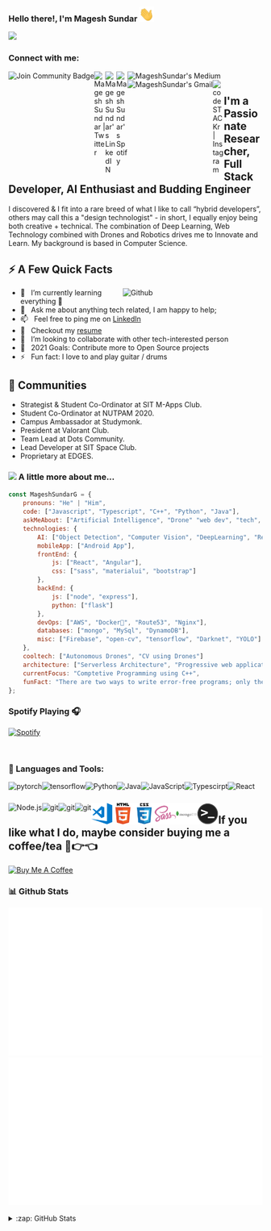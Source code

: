 ### Hello there!, I'm Magesh Sundar <img src="https://raw.githubusercontent.com/ABSphreak/ABSphreak/master/gifs/Hi.gif" width="30px"></h2>

![](https://visitor-badge.glitch.me/badge?page_id=MageshSundarG.MageshSundarG)

### Connect with me:


<!-- <a href="https://discord.gg/bETQvbNubM">
  <img align="left" alt="MageshSundar's Discord" width="22px" src="https://raw.githubusercontent.com/peterthehan/peterthehan/master/assets/discord.svg" />
</a> -->
<a href="https://discord.gg/bETQvbNubM">
<img align="left" src="https://img.shields.io/discord/733027681184251937.svg?style=flat&label=Join%20Community&color=7289DA" alt="Join Community Badge"/>
</a>
<a href="https://twitter.com/MageshSundarG">
  <img align="left" alt="Magesh Sundar | Twitter" width="22px" src="https://raw.githubusercontent.com/peterthehan/peterthehan/master/assets/twitter.svg" />
</a>
<a href="https://www.linkedin.com/in/magesh-sundar-965ba2190/">
  <img align="left" alt="MageshSundar's LinkedIN" width="22px" src="https://raw.githubusercontent.com/peterthehan/peterthehan/master/assets/linkedin.svg" />
</a>
<a href="https://open.spotify.com/user/sz32rkhk8k4f6sdmsebhsbzm2">
  <img align="left" alt="MageshSundar's Spotify" width="22px" src="https://raw.githubusercontent.com/peterthehan/peterthehan/master/assets/spotify.svg" />
</a>
<a href="https://medium.com/@gpk.magsun/about">
<img align="left" alt="MageshSundar's Medium" src="https://img.shields.io/badge/Medium-12100E?style=for-the-badge&logo=medium&logoColor=white" />
</a>&nbsp;&nbsp;
<a href="mailto:gpk.magsun@gmail.com.com">
 <img align="left" alt="MageshSundar's Gmail" src="https://img.shields.io/badge/Gmail-D14836?style=for-the-badge&logo=gmail&logoColor=white" />        
</a>&nbsp;&nbsp;
<a href="mailto:gpk.magsun@gmail.com.com">
 <img align="left" alt="codeSTACKr | Instagram" width="22px" src="https://cdn.jsdelivr.net/npm/simple-icons@v3/icons/instagram.svg" />     
</a>



<br />

## I'm a Passionate Researcher, Full Stack Developer, AI Enthusiast and Budding Engineer

I discovered & I fit into a rare breed of what I like to call “hybrid developers”, others may call this a "design technologist" - in short, I equally enjoy being both creative + technical. The combination of Deep Learning, Web Technology combined with Drones and Robotics drives me to Innovate and Learn. My background is based in Computer Science.

<h2>⚡️ A Few Quick Facts</h2>

<!-- Any image aligned to the right. Beware the width -->
<img width="55%" align="right" alt="Github" src="https://raw.githubusercontent.com/onimur/.github/master/.resources/git-header.svg" />

- 🌱 &nbsp; I’m currently learning everything 🤣
- 💬 &nbsp; Ask me about anything tech related, I am happy to help;
- 📫 &nbsp; Feel free to ping me on [LinkedIn](https://www.linkedin.com/in/magesh-sundar-965ba2190/)
- 📝 &nbsp; Checkout my [resume](https://docs.google.com/document/d/1qjyPFTYELyLwbAV7Xjz__9mVv6JelfJjuF4mfPlgFLY/edit?usp=sharing)
- 👯 &nbsp; I’m looking to collaborate with other tech-interested person
- 🥅 &nbsp; 2021 Goals: Contribute more to Open Source projects
- ⚡ &nbsp; Fun fact: I love to  and play guitar / drums

## 👯 Communities

* Strategist & Student Co-Ordinator at SIT M-Apps Club.
* Student Co-Ordinator at NUTPAM 2020.
* Campus Ambassador at Studymonk. 
* President at Valorant Club.
* Team Lead at Dots Community.
* Lead Developer at SIT Space Club.
* Proprietary at EDGES.

### <img src="https://media.giphy.com/media/VgCDAzcKvsR6OM0uWg/giphy.gif" width="50"> A little more about me...  

```javascript
const MageshSundarG = {
    pronouns: "He" | "Him",
    code: ["Javascript", "Typescript", "C++", "Python", "Java"],
    askMeAbout: ["Artificial Intelligence", "Drone" "web dev", "tech", "app dev"],
    technologies: {
        AI: ["Object Detection", "Computer Vision", "DeepLearning", "Reinforcement Learning"]
        mobileApp: ["Android App"],
        frontEnd: {
            js: ["React", "Angular"],
            css: ["sass", "materialui", "bootstrap"]
        },
        backEnd: {
            js: ["node", "express"],
            python: ["flask"]
        },
        devOps: ["AWS", "Docker🐳", "Route53", "Nginx"],
        databases: ["mongo", "MySql", "DynamoDB"],
        misc: ["Firebase", "open-cv", "tensorflow", "Darknet", "YOLO"]
    },
    cooltech: ["Autonomous Drones", "CV using Drones"]
    architecture: ["Serverless Architecture", "Progressive web applications", "Single page applications"],
    currentFocus: "Comptetive Programming using C++",
    funFact: "There are two ways to write error-free programs; only the third one works"
};
```

### Spotify Playing 🎧


[![Spotify](https://novatorem-mageshsundarg.vercel.app/api/spotify)](https://open.spotify.com/user/sz32rkhk8k4f6sdmsebhsbzm2)


<br />


### 🔨 Languages and Tools:


<a href="https://pytorch.org/" target="_blank"> <img align="left" src="https://raw.githubusercontent.com/rahul-jha98/github_readme_icons/main/language_and_tools/square/pytorch/pytorch.svg" alt="pytorch" height="42px"/> </a> 
<a href="https://www.tensorflow.org" target="_blank"> <img align="left" src="https://raw.githubusercontent.com/rahul-jha98/github_readme_icons/main/language_and_tools/square/tensorflow/tensorflow.svg" alt="tensorflow" height="42px"/> </a> 
<a href="https://www.python.org" target="_blank"><img align="left" alt="Python" height ="42px" src="https://raw.githubusercontent.com/rahul-jha98/github_readme_icons/main/language_and_tools/square/python/python.svg"></a>
<a href="https://www.java.com" target="_blank"><img align="left" alt="Java" height ="42px" src="https://raw.githubusercontent.com/rahul-jha98/github_readme_icons/main/language_and_tools/square/java/java.svg"></a>
<a href="https://developer.mozilla.org/en-US/docs/Web/JavaScript" target="_blank"> <img align="left" alt="JavaScript" height ="42px"  src="https://raw.githubusercontent.com/rahul-jha98/github_readme_icons/main/language_and_tools/square/javascript/javascript.svg"> </a>
<a href="https://www.typescriptlang.org/" target="_blank"><img align="left" alt="Typescirpt" height ="42px" src="https://raw.githubusercontent.com/rahul-jha98/github_readme_icons/main/language_and_tools/square/typescript/typescript.svg"></a>
<a href="https://reactjs.org/" target="_blank"> <img align="left" alt="React" height ="42px" src="https://raw.githubusercontent.com/rahul-jha98/github_readme_icons/main/language_and_tools/square/react/react.svg"></a>
<a href="https://nodejs.org" target="_blank"><img align="left" alt="Node.js" height ="42px" src="https://raw.githubusercontent.com/rahul-jha98/github_readme_icons/main/language_and_tools/square/node/node.svg"></a>
<a href="https://git-scm.com/" target="_blank"> <img src="https://raw.githubusercontent.com/rahul-jha98/github_readme_icons/main/language_and_tools/square/git-scm/git-scm.svg" align="left" alt="git" height='42px'/></a>
<a href="https://angular.io/" target="_blank"> <img src="https://raw.githubusercontent.com/rahul-jha98/github_readme_icons/main/language_and_tools/square/angular/angular.svg" align="left" alt="git" height='42px'/></a>
<a href="https://www.cplusplus.com/" target="_blank"> <img src="https://raw.githubusercontent.com/rahul-jha98/github_readme_icons/main/language_and_tools/square/c%2B%2B/c%2B%2B.svg" align="left" alt="git" height='42px'/></a>
<img align="left" alt="Visual Studio Code" align="left" height='42px' src="https://raw.githubusercontent.com/github/explore/80688e429a7d4ef2fca1e82350fe8e3517d3494d/topics/visual-studio-code/visual-studio-code.png" />
<img align="left" alt="HTML5" align="left" height='42px' src="https://raw.githubusercontent.com/github/explore/80688e429a7d4ef2fca1e82350fe8e3517d3494d/topics/html/html.png" />
<img align="left" alt="CSS3" align="left" height='42px' src="https://raw.githubusercontent.com/github/explore/80688e429a7d4ef2fca1e82350fe8e3517d3494d/topics/css/css.png" />
<img align="left" alt="Sass" align="left" height='42px' src="https://raw.githubusercontent.com/github/explore/80688e429a7d4ef2fca1e82350fe8e3517d3494d/topics/sass/sass.png" />
<img align="left" alt="MongoDB" align="left" height='42px' src="https://raw.githubusercontent.com/github/explore/80688e429a7d4ef2fca1e82350fe8e3517d3494d/topics/mongodb/mongodb.png" />
<img align="left" alt="Terminal" align="left" height='42px' src="https://raw.githubusercontent.com/github/explore/80688e429a7d4ef2fca1e82350fe8e3517d3494d/topics/terminal/terminal.png" />

<br />
<br />

## If you like what I do, maybe consider buying me a coffee/tea 🥺👉👈

<a href="https://www.buymeacoffee.com/mageshsundarg" target="_blank"><img src="https://cdn.buymeacoffee.com/buttons/v2/default-red.png" alt="Buy Me A Coffee" width="150" ></a>


### 📊 Github Stats

<a href='https://github.com/MageshSundarG/mageshsundar-stats'>
  
![Stats Overview](https://github.com/MageshSundarG/mageshsundar-stats/blob/master/generated/overview.svg)
![Most Used Languages](https://github.com/MageshSundarG/mageshsundar-stats/blob/master/generated/languages.svg)

</a>

<details>
  <summary>:zap: GitHub Stats</summary>

  <img align="left" alt="codeSTACKr's GitHub Stats" src="https://github-readme-stats.vercel.app/api?username=mageshsundarg&&show_icons=true&title_color=ffffff&icon_color=bb2acf&text_color=daf7dc&bg_color=151515" />

</details>


